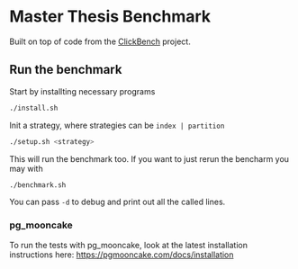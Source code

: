 # Master Thesis Benchmark

Built on top of code from the [ClickBench](https://github.com/ClickHouse/ClickBench) project.

## Run the benchmark

Start by installting necessary programs
```bash
./install.sh
```

Init a strategy, where strategies can be `index | partition`
```bash
./setup.sh <strategy>
```

This will run the benchmark too. If you want to just rerun the bencharm you may with

```bash
./benchmark.sh
```

You can pass `-d` to debug and print out all the called lines. 

### pg_mooncake
To run the tests with pg_mooncake, look at the latest installation instructions here: https://pgmooncake.com/docs/installation